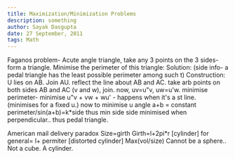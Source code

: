 ```yaml
---
title: Maximization/Minimization Problems
description: something
author: Sayak Dasgupta
date: 27 September, 2011
tags: Math
---
```


Faganos problem-
Acute angle triangle, take any 3 points on the 3 sides- form a triangle. Minimise the perimeter of this triangle:
Solution: (side info- a pedal triangle has the least possible perimeter among such t)
Construction: U lies on AB. Join AU. reflect the line about AB and AC. take arb points on both sides AB and AC (v and w), join.
now, uv=u"v, uw=u'w.
minimise perimeter- minimise u"v + vw + wu' - happens when it's a st line. (minimises for a fixed u.)
now to minimise u
angle a+b = constant
perimeter/sin(a+b)=k*side
thus min side
side minimised when perpendicular..
thus pedal triangle.

American mail delivery paradox
Size=girth
Girth=l+2pi*r [cylinder]
for general= l+ permiter [distorted cylinder]
Max(vol/size)
Cannot be a sphere..
Not a cube.
A cylinder.
